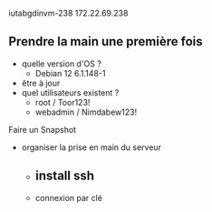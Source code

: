 iutabgdinvm-238 172.22.69.238
## Prendre la main une première fois
 - quelle version d'OS ? 
	 - Debian 12 6.1.148-1
 - être à jour
 - quel utilisateurs existent ?
	 - root / Toor123!
	 - webadmin / Nimdabew123!

Faire un Snapshot

 - organiser la prise en main du serveur
	 - install ssh
		 - 
	 - connexion par clé
